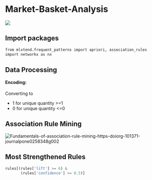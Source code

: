 # Market-Basket-Analysis
<img src="https://miro.medium.com/max/2880/1*DHfQvlMVBaJCHpYmj1kmCw.png">

## Import packages

```bash
from mlxtend.frequent_patterns import apriori, association_rules
import networkx as nx
```

##  Data Processing

  
  <h4>Encoding:</h4> Converting to
  

- 1 for unique quantity >=1
- 0 for unique quantity <=0

## Association Rule Mining


![Fundamentals-of-association-rule-mining-https-doiorg-101371-journalpone0258348g002](https://user-images.githubusercontent.com/113231185/197386047-8b43b1fe-d08b-421f-8de6-30f10be01ac7.png)


## Most Strengthened Rules


```python
rules[(rules['lift'] >= 6) &
       (rules['confidence'] >= 0.5)]
```
